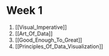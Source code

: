 # Week 1
1. [[Visual_Imperative]]
2. [[Art_Of_Data]]
3. [[Good_Enough_To_Great]]
4. [[Principles_Of_Data_Visualization]]